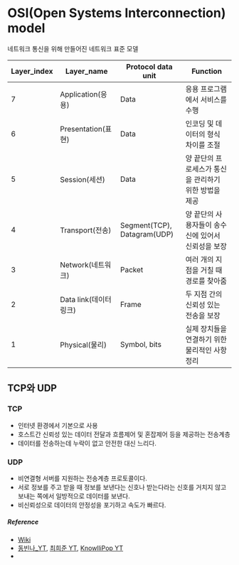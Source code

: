 # OSI(Open Systems Interconnection) model 

네트워크 통신을 위해 만들어진 네트워크 표준 모델

| Layer_index | Layer_name             | Protocol data unit          | Function                                              |
| ----------- | ---------------------- | --------------------------- | ----------------------------------------------------- |
| 7           | Application(응용)      | Data                        | 응용 프로그램에서 서비스를 수행                       |
| 6           | Presentation(표현)     | Data                        | 인코딩 및 데이터의 형식 차이를 조절                   |
| 5           | Session(세션)          | Data                        | 양 끝단의 프로세스가 통신을 관리하기 위한 방법을 제공 |
| 4           | Transport(전송)        | Segment(TCP), Datagram(UDP) | 양 끝단의 사용자들이 송수신에 있어서 신뢰성을 보장    |
| 3           | Network(네트워크)      | Packet                      | 여러 개의 지점을 거칠 때 경로를 찾아줌                |
| 2           | Data link(데이터 링크) | Frame                       | 두 지점 간의 신뢰성 있는 전송을 보장                  |
| 1           | Physical(물리)         | Symbol, bits                | 실제 장치들을 연결하기 위한 물리적인 사항 정리        |



## TCP와 UDP

### TCP

* 인터넷 환경에서 기본으로 사용
* 호스트간 신뢰성 있는 데이터 전달과 흐름제어 및 혼잡제어 등을 제공하는 전송계층
* 데이터를 전송하는데 누락이 없고 안전한 대신 느리다.



### UDP

* 비연결형 서버를 지원하는 전송계층 프로토콜이다.
* 서로 정보를 주고 받을 때 정보를 보낸다는 신호나 받는다라는 신호를 거치지 않고 보내는 쪽에서 일방적으로 데이터를 보낸다.
* 비신뢰성으로 데이터의 안정성을 포기하고 속도가 빠르다.



##### Reference

* [Wiki](https://en.wikipedia.org/wiki/OSI_model)
* [동빈나_YT](https://www.youtube.com/watch?v=oKM_vbqDGJ0), [최희준 YT](https://www.youtube.com/watch?v=WBgprCoRvPc), [KnowlliPop YT](https://www.youtube.com/watch?v=aTPy201F0AA)
* 